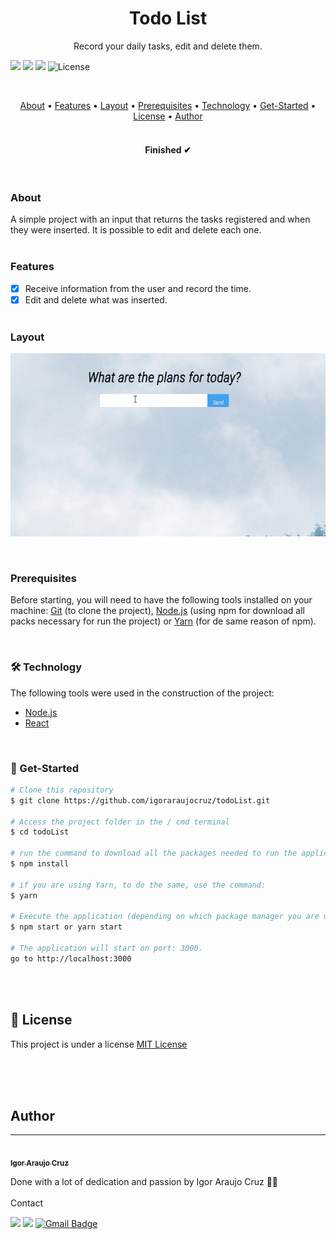 <h1 align="center">Todo List</h1>
<p align="center">
Record your daily tasks, edit and delete them.</p>


<img src="https://img.shields.io/github/issues/igoraraujocruz/todoList" /> <img src="https://img.shields.io/github/forks/igoraraujocruz/todoList" /> <img src="https://img.shields.io/github/stars/igoraraujocruz/todoList" /> <img alt="License" src="https://img.shields.io/badge/license-MIT-brightgreen" />

</br>

<p align="center">
 <a href="#about">About</a> •
 <a href="#features">Features</a> •
 <a href="#layout">Layout</a> • 
 <a href="#prerequisites">Prerequisites</a> • 
 <a href="#-technology">Technology</a> • 
 <a href="#-get-started">Get-Started</a> • 
 <a href="#-license">License</a> •
 <a href="#author">Author</a>
 </br></br>
 
</p>

<h4 align="center">
    Finished ✔
</h4>
</br>

### About


A simple project with an input that returns the tasks registered and when they were inserted. It is possible to edit and delete each one.
</br></br>

### Features

- [x] Receive information from the user and record the time.
- [x] Edit and delete what was inserted.
</br></br>

### Layout

![Exemple](github/applicationExample.gif)
</br>

</br>

### Prerequisites

Before starting, you will need to have the following tools installed on your machine:
[Git](https://git-scm.com) (to clone the project), [Node.js](https://nodejs.org/en/) (using npm for download all packs necessary for run the project) or [Yarn](https://yarnpkg.com/getting-started/install) (for de same reason of npm).

</br>

### 🛠 Technology

The following tools were used in the construction of the project:

- [Node.js](https://nodejs.org/en/)
- [React](https://pt-br.reactjs.org/)

</br>

### 🎲 Get-Started

```bash
# Clone this repository
$ git clone https://github.com/igoraraujocruz/todoList.git

# Access the project folder in the / cmd terminal
$ cd todoList

# run the command to download all the packages needed to run the application.
$ npm install

# if you are using Yarn, to do the same, use the command:
$ yarn

# Execute the application (depending on which package manager you are using)
$ npm start or yarn start 

# The application will start on port: 3000.
go to http://localhost:3000
```
</br></br>


## 📝 License

This project is under a license [MIT License](./LICENSE)
</br></br></br>


</br>

## Author
---

<a href="https://github.com/igoraraujocruz/">
 <img style="border-radius: 50%;" src="https://avatars.githubusercontent.com/u/67648421?s=460&u=649a2c0657c58ce0525ae98eecb9f2ef87b28da1&v=4" width="100px;" alt=""/>
 <br />
 <sub><b>Igor Araujo Cruz</b></sub></a> <a href="https://www.linkedin.com/in/igor-araujo-cruz-84a89111b/" title="Linkedin"></a>


Done with a lot of dedication and passion by Igor Araujo Cruz 👋🏽 
</br></br>
Contact

[<img src="https://img.shields.io/badge/linkedin-%230077B5.svg?&style=for-the-badge&logo=linkedin&logoColor=white" />](https://www.linkedin.com/in/igor-araujo-cruz-84a89111b/)
[<img src = "https://img.shields.io/badge/instagram-%23E4405F.svg?&style=for-the-badge&logo=instagram&logoColor=white">](https://www.instagram.com/igoraraujocruzz/)
[![Gmail Badge](https://img.shields.io/badge/-Gmail-c14438?style=for-the-badge&logo=Gmail&logoColor=white&link=mailto:seu_email)](mailto:igoraraujocruzz@gmail.com)